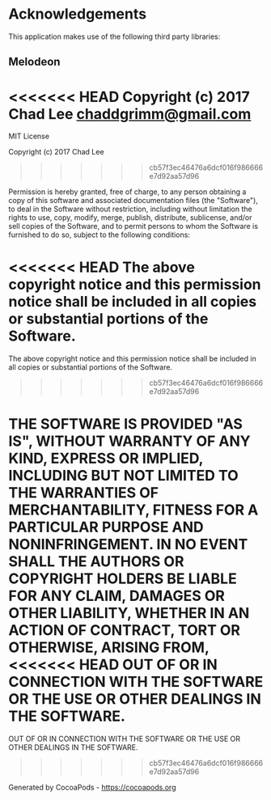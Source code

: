 # Acknowledgements
This application makes use of the following third party libraries:

## Melodeon

<<<<<<< HEAD
Copyright (c) 2017 Chad Lee <chaddgrimm@gmail.com>
=======
MIT License

Copyright (c) 2017 Chad Lee
>>>>>>> cb57f3ec46476a6dcf016f986666e7d92aa57d96

Permission is hereby granted, free of charge, to any person obtaining a copy
of this software and associated documentation files (the "Software"), to deal
in the Software without restriction, including without limitation the rights
to use, copy, modify, merge, publish, distribute, sublicense, and/or sell
copies of the Software, and to permit persons to whom the Software is
furnished to do so, subject to the following conditions:

<<<<<<< HEAD
The above copyright notice and this permission notice shall be included in
all copies or substantial portions of the Software.
=======
The above copyright notice and this permission notice shall be included in all
copies or substantial portions of the Software.
>>>>>>> cb57f3ec46476a6dcf016f986666e7d92aa57d96

THE SOFTWARE IS PROVIDED "AS IS", WITHOUT WARRANTY OF ANY KIND, EXPRESS OR
IMPLIED, INCLUDING BUT NOT LIMITED TO THE WARRANTIES OF MERCHANTABILITY,
FITNESS FOR A PARTICULAR PURPOSE AND NONINFRINGEMENT. IN NO EVENT SHALL THE
AUTHORS OR COPYRIGHT HOLDERS BE LIABLE FOR ANY CLAIM, DAMAGES OR OTHER
LIABILITY, WHETHER IN AN ACTION OF CONTRACT, TORT OR OTHERWISE, ARISING FROM,
<<<<<<< HEAD
OUT OF OR IN CONNECTION WITH THE SOFTWARE OR THE USE OR OTHER DEALINGS IN
THE SOFTWARE.
=======
OUT OF OR IN CONNECTION WITH THE SOFTWARE OR THE USE OR OTHER DEALINGS IN THE
SOFTWARE.
>>>>>>> cb57f3ec46476a6dcf016f986666e7d92aa57d96

Generated by CocoaPods - https://cocoapods.org
